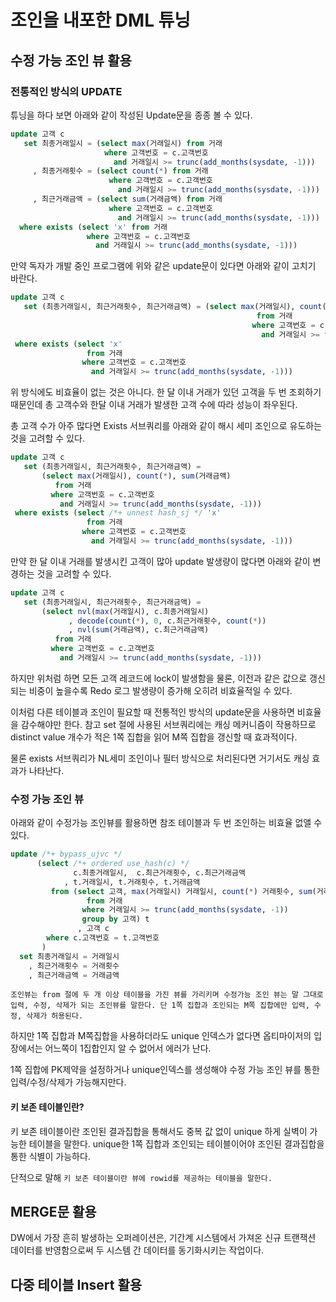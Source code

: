 # 조인을 내포한 DML 튜닝

## 수정 가능 조인 뷰 활용

### 전통적인 방식의 UPDATE

튜닝을 하다 보면 아래와 같이 작성된 Update문을 종종 볼 수 있다.

```sql
update 고객 c
   set 최종거래일시 = (select max(거래일시) from 거래
                     where 고객번호 = c.고객번호
                       and 거래일시 >= trunc(add_months(sysdate, -1)))
     , 최종거래횟수 = (select count(*) from 거래
                      where 고객번호 = c.고객번호
                        and 거래일시 >= trunc(add_months(sysdate, -1)))
     , 최근거래금액 = (select sum(거래금액) from 거래
                      where 고객번호 = c.고객번호
                        and 거래일시 >= trunc(add_months(sysdate, -1)))
  where exists (select 'x' from 거래
                 where 고객번호 = c.고객번호
                   and 거래일시 >= trunc(add_months(sysdate, -1)))
```

만약 독자가 개발 중인 프로그램에 위와 같은 update문이 있다면 아래와 같이 고치기 바란다.

```sql
update 고객 c
   set (최종거래일시, 최근거래횟수, 최근거래금액) = (select max(거래일시), count(*), sum(거래금액)
                                                       from 거래
                                                      where 고객번호 = c.고객번호
                                                        and 거래일시 >= trunc(add_months(sysdate, -1)))
 where exists (select 'x'
                 from 거래
                where 고객번호 = c.고객번호
                  and 거래일시 >= trunc(add_months(sysdate, -1)))
```

위 방식에도 비효율이 없는 것은 아니다. 한 달 이내 거래가 있던 고객을 두 번 조회하기 때문인데 총 고객수와 한달 이내 거래가 발생한 고객 수에 따라 성능이 좌우된다.

총 고객 수가 아주 많다면 Exists 서브쿼리를 아래와 같이 해시 세미 조인으로 유도하는 것을 고려할 수 있다.

```sql
update 고객 c
   set (최종거래일시, 최근거래횟수, 최근거래금액) =
       (select max(거래일시), count(*), sum(거래금액)
          from 거래
         where 고객번호 = c.고객번호
           and 거래일시 >= trunc(add_months(sysdate, -1)))
 where exists (select /*+ unnest hash_sj */ 'x'
                 from 거래
                where 고객번호 = c.고객번호
                  and 거래일시 >= trunc(add_months(sysdate, -1)))
```

만약 한 달 이내 거래를 발생시킨 고객이 많아 update 발생량이 많다면 아래와 같이 변경하는 것을 고려할 수 있다.

```sql
update 고객 c
   set (최종거래일시, 최근거래횟수, 최근거래금액) =
       (select nvl(max(거래일시), c.최종거래일시)
             , decode(count(*), 0, c.최근거래횟수, count(*))
             , nvl(sum(거래금액), c.최근거래금액)
          from 거래
         where 고객번호 = c.고객번호
           and 거래일시 >= trunc(add_months(sysdate, -1)))
```

하지만 위처럼 하면 모든 고객 레코드에 lock이 발생함을 물론, 이전과 같은 값으로 갱신되는 비중이 높을수록 Redo 로그 발생량이 증가해 오히려 비효율적일 수 있다.

이처럼 다른 테이블과 조인이 필요할 때 전통적인 방식의 update문을 사용하면 비효율을 감수해야만 한다. 참고 set 절에 사용된 서브쿼리에는 캐싱 메커니즘이 작용하므로 distinct value 개수가 적은 1쪽 집합을 읽어 M쪽 집합을 갱신할 때 효과적이다.

물론 exists 서브쿼리가 NL세미 조인이나 필터 방식으로 처리된다면 거기서도 캐싱 효과가 나타난다.

### 수정 가능 조인 뷰

아래와 같이 수정가능 조인뷰를 활용하면 참조 테이블과 두 번 조인하는 비효율 없앨 수 있다.

```sql
update /*+ bypass_ujvc */
      (select /*+ ordered use_hash(c) */
              c.최종거래일시,  c.최근거래횟수, c.최근거래금액
            , t.거래일시, t.거래횟수, t.거래금액
         from (select 고객, max(거래일시) 거래일시, count(*) 거래횟수, sum(거래금액) 거래금액
                 from 거래
                where 거래일시 >= trunc(add_months(sysdate, -1))
                group by 고객) t
               , 고객 c
        where c.고객번호 = t.고객번호
       )
  set 최종거래일시 = 거래일시
    , 최근거래횟수 = 거래횟수
    , 최근거래금액 = 거래금액
```

`조인뷰는 from 절에 두 개 이상 테이블을 가진 뷰를 가리키며 수정가능 조인 뷰는 말 그대로 입력, 수정, 삭제가 되는 조인뷰를 말한다. 단 1쪽 집합과 조인되는 M쪽 집합에만 입력, 수정, 삭제가 허용된다.`

하지만 1쪽 집합과 M쪽집합을 사용하더라도 unique 인덱스가 없다면 옵티마이저의 입장에서는 어느쪽이 1집합인지 알 수 없어서 에러가 난다.

1쪽 집합에 PK제약을 설정하거나 unique인덱스를 생성해야 수정 가능 조인 뷰를 통한 입력/수정/삭제가 가능해지만다.

#### 키 보존 테이블인란?

키 보존 테이블이란 조인된 결과집합을 통해서도 중복 값 없이 unique 하게 실벽이 가능한 테이블을 말한다. unique한 1쪽 집합과 조인되는 테이블이어야 조인된 결과집합을 통한 식별이 가능하다.

단적으로 말해 `키 보존 테이블이란 뷰에 rowid를 제공하는 테이블을 말한다.`

## MERGE문 활용

DW에서 가장 흔히 발생하는 오퍼레이션은, 기간계 시스템에서 가져온 신규 트랜잭션 데이터를 반영함으로써 두 시스템 간 데이터를 동기화시키는 작업이다.

## 다중 테이블 Insert 활용
